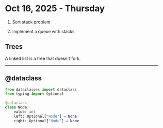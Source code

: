 # Oct 16, 2025 - Thursday

1. Sort stack problem

2. Implement a queue with stacks

## Trees

A linked list is a tree that doesn't fork.

---

## @dataclass

```python
from dataclasses import dataclass
from typing import Optional

@dataclass
class Node:
    value: int
    left: Optional["Node"] = None
    right: Optional["Node"] = None
```
